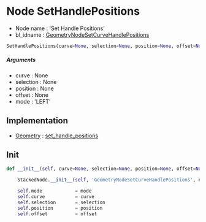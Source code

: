 # Node SetHandlePositions

- Node name : 'Set Handle Positions'
- bl_idname : [GeometryNodeSetCurveHandlePositions](https://docs.blender.org/api/current/bpy.types.GeometryNodeSetCurveHandlePositions.html)


``` python
SetHandlePositions(curve=None, selection=None, position=None, offset=None, mode='LEFT', node_label=None, node_color=None)
```
##### Arguments

- curve : None
- selection : None
- position : None
- offset : None
- mode : 'LEFT'

## Implementation

- [Geometry](/docs/GeoNodes/Geometry.md) : [set_handle_positions](/docs/GeoNodes/Geometry.md#set_handle_positions)

## Init

``` python
def __init__(self, curve=None, selection=None, position=None, offset=None, mode='LEFT', node_label=None, node_color=None):

    StackedNode.__init__(self, 'GeometryNodeSetCurveHandlePositions', node_label=node_label, node_color=node_color)

    self.mode            = mode
    self.curve           = curve
    self.selection       = selection
    self.position        = position
    self.offset          = offset
```
